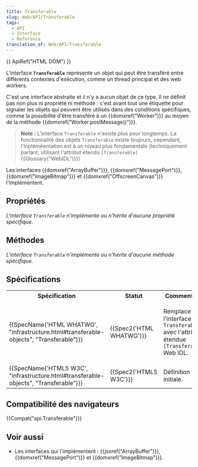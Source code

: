 ```yaml
---
title: Transferable
slug: Web/API/Transferable
tags:
  - API
  - Interface
  - Reference
translation_of: Web/API/Transferable
---
```

{{ ApiRef("HTML DOM") }}

L'interface **`Transferable`** représente un objet qui peut être transféré entre différents contextes d'exécution, comme un thread principal et des web workers.

C'est une interface abstraite et il n'y a aucun objet de ce type. Il ne définit pas non plus ni propriété ni méthode : c'est avant tout une étiquette pour signaler les objets qui peuvent être utilisés dans des conditions spécifiques, comme la possibilité d'être transféré à un {{domxref("Worker")}} au moyen de la méthode {{domxref("Worker.postMessage()")}}.

> **Note :** L'interface `Transferable` n'existe plus pour longtemps. La fonctionnalité des objets `Transferable` existe toujours, cependant, l'inpléméentation est à un niveau plus fondamentale (techniquement parlant, utilisant l'attribut étendu `[Transferable]` {{Glossary("WebIDL")}})

Les interfaces {{domxref("ArrayBuffer")}}, {{domxref("MessagePort")}}, {{domxref("ImageBitmap")}} et {{domxref("OffscreenCanvas")}} l'implémentent.

## Propriétés

_L'interface_ _`Transferable`_ _n'implémente ou n'hérite d'aucune propriété spécifique._

## Méthodes

_L'interface_ _`Transferable`_ _n'implémente ou n'hérite d'aucune méthode spécifique._

## Spécifications

<table class="standard-table">
  <tbody>
    <tr>
      <th scope="col">Spécification</th>
      <th scope="col">Statut</th>
      <th scope="col">Commentaire</th>
    </tr>
    <tr>
      <td>
        {{SpecName('HTML WHATWG', "infrastructure.html#transferable-objects", "Transferable")}}
      </td>
      <td>{{Spec2('HTML WHATWG')}}</td>
      <td>
        <p>
          Remplace l'interface <code>Transferable</code> avec l'attribut étendue
          <code>[Transferable]</code> Web IDL.
        </p>
      </td>
    </tr>
    <tr>
      <td>
        {{SpecName('HTML5 W3C', "infrastructure.html#transferable-objects", "Transferable")}}
      </td>
      <td>{{Spec2('HTML5 W3C')}}</td>
      <td>Définition initiale.</td>
    </tr>
  </tbody>
</table>

## Compatibilité des navigateurs

{{Compat("api.Transferable")}}

## Voir aussi

- Les interfaces qui l'implémentent : {{jsxref("ArrayBuffer")}}, {{domxref("MessagePort")}} et {{domxref("ImageBitmap")}}.
